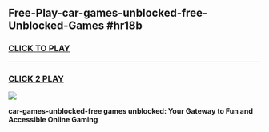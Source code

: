
## Free-Play-car-games-unblocked-free-Unblocked-Games #hr18b
<h3>
<a href="https://news.freeplayer.one?title=car-games-unblocked-free&ref=8M">CLICK TO PLAY</a></h3>
<hr>

<h3>
<a href="https://news.freeplayer.one?title=car-games-unblocked-free&ref=8M">CLICK 2 PLAY</a>
  
</h3>

<a href="https://news.freeplayer.one?title=car-games-unblocked-free&ref=8M"><img src="https://clearcache.store/games.png"></a>


**car-games-unblocked-free games unblocked: Your Gateway to Fun and Accessible Online Gaming**
